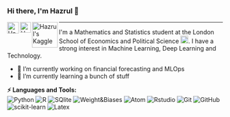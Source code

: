 ### Hi there, I'm Hazrul 👋


<a href="https://twitter.com/hazrulakmal2">
  <img align="left" alt="Hazrul Akmal | Twitter" width="27px" 
       src="https://upload.wikimedia.org/wikipedia/sco/thumb/9/9f/Twitter_bird_logo_2012.svg/172px-Twitter_bird_logo_2012.svg.png" />
</a>

<a href="https://www.linkedin.com/in/hazrulakmal/">
  <img align="left" alt="Hazrul's LinkedIN" width="25px" src="https://upload.wikimedia.org/wikipedia/commons/thumb/c/ca/LinkedIn_logo_initials.png/240px-LinkedIn_logo_initials.png" />
</a>

<a href="https://www.kaggle.com/hazrulakmal">
  <img align="left" alt="Hazrul's Kaggle" width="60px" src="https://upload.wikimedia.org/wikipedia/commons/7/7c/Kaggle_logo.png"" />
</a>

__________________________

I'm a Mathematics and Statistics student at the London School of Economics and Political Science <img alt="LSE" width="18px" src="https://upload.wikimedia.org/wikipedia/commons/thumb/5/51/LSE_Logo.svg/319px-LSE_Logo.svg.png" />. I have a strong interest in Machine Learning, Deep Learning and Technology. 

- 🔭 I’m currently working on financial forecasting and MLOps
- 🌱 I’m currently learning a bunch of stuff

**⚡ Languages and Tools:**  
![Python](https://img.shields.io/badge/Python-14354C?style=for-the-badge&logo=python&logoColor=white)
![R](https://img.shields.io/badge/R-276DC3?style=for-the-badge&logo=r&logoColor=white)
![SQlite](https://img.shields.io/badge/SQLite-07405E?style=for-the-badge&logo=sqlite&logoColor=white)
![Weight&Biases](https://img.shields.io/badge/Weights_&_Biases-FFBE00?style=for-the-badge&logo=WeightsAndBiases&logoColor=white)
![Atom](https://img.shields.io/badge/Atom-66595C?style=for-the-badge&logo=Atom&logoColor=white)
![Rstudio](https://img.shields.io/badge/RStudio-75AADB?style=for-the-badge&logo=RStudio&logoColor=white)
![Git](https://img.shields.io/badge/-Git-black?style=flat-square&logo=git)
![GitHub](https://img.shields.io/badge/-GitHub-181717?style=flat-square&logo=github)
![scikit-learn](https://img.shields.io/badge/scikit-learn-F7931E?style=flat-square&logo=scikit-learn)
![Latex](https://img.shields.io/badge/Latex-008080?style=flat-square&logo=Latex)
